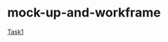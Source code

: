 # mock-up-and-workframe
[Task1](https://miro.com/app/board/uXjVPPWgolU=/?share_link_id=892222831427)

